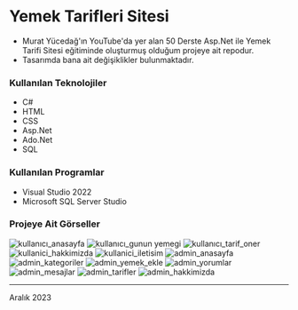 # Yemek Tarifleri Sitesi

- Murat Yücedağ'ın YouTube'da yer alan 50 Derste Asp.Net ile Yemek Tarifi Sitesi eğitiminde oluşturmuş olduğum projeye ait repodur.
- Tasarımda bana ait değişiklikler bulunmaktadır.

### Kullanılan Teknolojiler
- C#
- HTML
- CSS
- Asp.Net
- Ado.Net
- SQL

### Kullanılan Programlar
- Visual Studio 2022
- Microsoft SQL Server Studio

### Projeye Ait Görseller
![kullanıcı_anasayfa](./YemekTarifleriGithub/anasayfa.png)
![kullanıcı_gunun yemegi](./YemekTarifleriGithub/gununyemegi.png)
![kullanıcı_tarif_oner](./YemekTarifleriGithub/tarifoner.png)
![kullanici_hakkimizda](./YemekTarifleriGithub/hakkimizda.png)
![kullanici_iletisim](./YemekTarifleriGithub/iletisim.png)
![admin_anasayfa](./YemekTarifleriGithub/adminanasayfa.png)
![admin_kategoriler](./YemekTarifleriGithub/kategoriler.png)
![admin_yemek_ekle](./YemekTarifleriGithub/yemekekleme.png)
![admin_yorumlar](./YemekTarifleriGithub/yorumlar.png)
![admin_mesajlar](./YemekTarifleriGithub/mesajlar.png)
![admin_tarifler](./YemekTarifleriGithub/tarifler.png)
![admin_hakkimizda](./YemekTarifleriGithub/hakkimizdaadmin.png)

---

Aralık 2023
